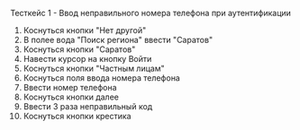 Тесткейс 1 - Ввод неправильного номера телефона при аутентификации
1. Коснуться кнопки "Нет другой"
2. В полее вода "Поиск региона" ввести "Саратов"
3. Коснуться кнопки "Саратов"
2. Навести курсор на кнопку Войти
2. Коснуться кнопки "Частным лицам"
3. Коснуться поля ввода номера телефона
4. Ввести номер телефона
5. Коснуться кнопки далее
6. Ввести 3 раза неправильный код
7. Коснуться кнопки крестика

